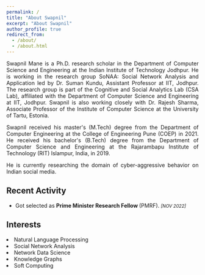 ```yaml
---
permalink: /
title: "About Swapnil"
excerpt: "About Swapnil"
author_profile: true
redirect_from: 
  - /about/
  - /about.html
---
```


<p align="justify">
  Swapnil Mane is a <a href="https://cse.iitj.ac.in/index.php/people/phd-students" target="_blank" style="text-decoration:none;">Ph.D. research scholar</a> in the Department of Computer Science and Engineering at the <a href="https://www.iitj.ac.in/" target="_blank" style="text-decoration:none;">Indian Institute of Technology Jodhpur</a>. He is working in the research group SoNAA: Social Network Analysis and Application led by <a href="http://home.iitj.ac.in/~suman/" target="_blank" style="text-decoration:none;">Dr. Suman Kundu</a>, Assistant Professor at IIT, Jodhpur. The research group is part of the Cognitive and Social Analytics Lab (<a href="https://www.csa-iitj.group/" target="_blank" style="text-decoration:none;">CSA Lab</a>), affiliated with the Department of Computer Science and Engineering at IIT, Jodhpur. Swapnil is also working closely with <a href="https://rajeshsharma.cs.ut.ee/" target="_blank" style="text-decoration:none;">Dr. Rajesh Sharma</a>, Associate Professor of the Institute of Computer Science at the University of Tartu, Estonia. </p>

<p align="justify">
Swapnil received his master's (M.Tech) degree from the Department of Computer Engineering at the College of Engineering Pune (<a href="http://www.coep.org.in/" target="_blank" style="text-decoration:none;">COEP</a>) in 2021. He received his bachelor's (B.Tech) degree from the Department of Computer Science and Engineering at the Rajarambapu Institute of Technology (<a href="https://www.ritindia.edu/" target="_blank" style="text-decoration:none;">RIT</a>) Islampur, India, in 2019.
</p>

<p align="justify">
He is currently researching the domain of cyber-aggressive behavior on Indian social media.  </p>

<div>
  <h2>Recent Activity</h2>
  <ul>
  <li>
    <p>
      Got selected as <strong>Prime Minister Research Fellow </strong> (PMRF). 
      <small><i>[NOV 2022]</i></small>
        </p>
    </li>
    </ul>
  </div>

<div>
  <h2>Interests</h2>
  <li>Natural Language Processing</li>
  <li>Social Network Analysis</li>
  <li>Network Data Science</li>
  <li>Knowledge Graphs</li>    
  <li>Soft Computing</li>
</div>
